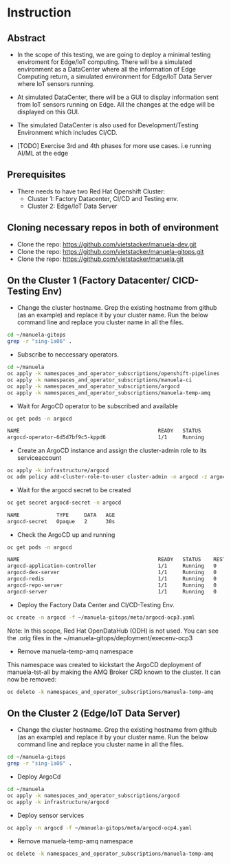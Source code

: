 # Instruction

## Abstract
- In the scope of this testing, we are going to deploy a minimal testing enviroment for Edge/IoT computing. There will be a simulated environment as a DataCenter where all the information of Edge Computing return, a simulated environment for Edge/IoT Data Server where IoT sensors running.

- At simulated DataCenter, there will be a GUI to display information sent from IoT sensors running on Edge. All the changes at the edge will be displayed on this GUI.

- The simulated DataCenter is also used for Development/Testing Environment which includes CI/CD.

- [TODO] Exercise 3rd and 4th phases for more use cases. i.e running AI/ML at the edge


## Prerequisites
- There needs to have two Red Hat Openshift Cluster:
  * Cluster 1: Factory Datacenter, CI/CD and Testing env.
  * Cluster 2: Edge/IoT Data Server

## Cloning necessary repos in both of environment
- Clone the repo: https://github.com/vietstacker/manuela-dev.git
- Clone the repo: https://github.com/vietstacker/manuela-gitops.git
- Clone the repo: https://github.com/vietstacker/manuela.git


## On the Cluster 1 (Factory Datacenter/ CICD-Testing Env)
- Change the cluster hostname. Grep the existing hostname from github (as an example) and replace it by your cluster name. Run the below command line and replace you cluster name in all the files.
```bash
cd ~/manuela-gitops
grep -r "sing-1a06" .
```

- Subscribe to neccessary operators.
``` bash
cd ~/manuela
oc apply -k namespaces_and_operator_subscriptions/openshift-pipelines
oc apply -k namespaces_and_operator_subscriptions/manuela-ci
oc apply -k namespaces_and_operator_subscriptions/argocd
oc apply -k namespaces_and_operator_subscriptions/manuela-temp-amq
```

- Wait for ArgoCD operator to be subscribed and available
```bash
oc get pods -n argocd

NAME                                             READY   STATUS              RESTARTS   AGE
argocd-operator-6d5d7bf9c5-kppd6                 1/1     Running             0          4d18h
```
- Create an ArgoCD instance and assign the cluster-admin role to its serviceaccount

```bash
oc apply -k infrastructure/argocd
oc adm policy add-cluster-role-to-user cluster-admin -n argocd -z argocd-application-controller
```

- Wait for the argocd secret to be created
```bash
oc get secret argocd-secret -n argocd

NAME            TYPE     DATA   AGE
argocd-secret   Opaque   2      30s
```

- Check the ArgoCD up and running

```bash
oc get pods -n argocd

NAME                                             READY   STATUS    RESTARTS   AGE
argocd-application-controller                    1/1     Running   0          1m
argocd-dex-server                                1/1     Running   0          1m
argocd-redis                                     1/1     Running   0          1m
argocd-repo-server                               1/1     Running   0          1m
argocd-server                                    1/1     Running   0          1m
```

- Deploy the Factory Data Center and CI/CD-Testing Env.

```bash
oc create -n argocd -f ~/manuela-gitops/meta/argocd-ocp3.yaml
```
Note: In this scope, Red Hat OpenDataHub (ODH) is not used. You can see the .orig files in the ~/manuela-gitops/deployment/execenv-ocp3

- Remove manuela-temp-amq namespace

This namespace was created to kickstart the ArgoCD deployment of manuela-tst-all by making the AMQ Broker CRD known to the cluster. It can now be removed:
```bash
oc delete -k namespaces_and_operator_subscriptions/manuela-temp-amq
```

## On the Cluster 2 (Edge/IoT Data Server)

- Change the cluster hostname. Grep the existing hostname from github (as an example) and replace it by your cluster name. Run the below command line and replace you cluster name in all the files.
```bash
cd ~/manuela-gitops
grep -r "sing-1a06" .
```

- Deploy ArgoCd
```bash
cd ~/manuela
oc apply -k namespaces_and_operator_subscriptions/argocd
oc apply -k infrastructure/argocd
```

- Deploy sensor services
```bash
oc apply -n argocd -f ~/manuela-gitops/meta/argocd-ocp4.yaml
```

- Remove manuela-temp-amq namespace
```bash
oc delete -k namespaces_and_operator_subscriptions/manuela-temp-amq
```
